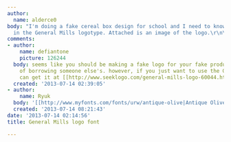 ```yaml
---
author:
  name: alderce0
body: "I'm doing a fake cereal box design for school and I need to know the font used
  in the General Mills logotype. Attached is an image of the logo.\r\n\r\nThanks!\r\n\r\n[img:sites/default/files/old-images/general_mills_6571.jpg]"
comments:
- author:
    name: defiantone
    picture: 126244
  body: seems like you should be making a fake logo for your fake product instead
    of borrowing someone else's. however, if you just want to use the GM logo you
    can get it at [[http://www.seeklogo.com/general-mills-logo-60044.html|Seeklogo]]
  created: '2013-07-14 02:39:05'
- author:
    name: Ryuk
  body: '[[http://www.myfonts.com/fonts/urw/antique-olive|Antique Olive]] Italic'
  created: '2013-07-14 08:21:43'
date: '2013-07-14 02:14:56'
title: General Mills logo font

---
```

